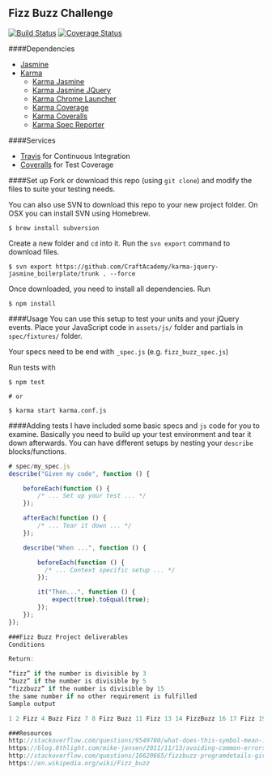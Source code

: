 ## Fizz Buzz Challenge
[![Build Status](https://travis-ci.org/lollypop27/fizz_buzz_js.svg?branch=master)](https://travis-ci.org/lollypop27/fizz_buzz_js)
[![Coverage Status](https://coveralls.io/repos/github/lollypop27/fizz_buzz_js/badge.svg?branch=master)](https://coveralls.io/github/lollypop27/fizz_buzz_js?branch=master)

####Dependencies
* [Jasmine](https://github.com/jasmine/jasmine)
* [Karma](https://github.com/karma-runner/karma)
  - [Karma Jasmine](https://github.com/karma-runner/karma-jasmine)
  - [Karma Jasmine JQuery](https://github.com/bessdsv/karma-jasmine-jquery)
  - [Karma Chrome Launcher](https://github.com/karma-runner/karma-chrome-launcher)
  - [Karma Coverage](https://github.com/karma-runner/karma-coverage)
  - [Karma Coveralls](https://github.com/caitp/karma-coveralls)
  - [Karma Spec Reporter](https://github.com/mlex/karma-spec-reporter)

####Services
* [Travis](https://travis-ci.org/) for Continuous Integration
* [Coveralls](https://coveralls.io/) for Test Coverage

####Set up
Fork or download this repo (using `git clone`) and modify the files to suite your testing needs.

You can also use SVN to download this repo to your new project folder. On OSX you can install SVN using Homebrew.
```
$ brew install subversion
```

Create a new folder and `cd` into it. Run the `svn export` command to download files.

```
$ svn export https://github.com/CraftAcademy/karma-jquery-jasmine_boilerplate/trunk . --force
```
Once downloaded, you need to install all dependencies. Run
```
$ npm install
```

####Usage
You can use this setup to test your units and your jQuery events. Place your JavaScript code in `assets/js/` folder and partials in `spec/fixtures/` folder.

Your specs need to be end with `_spec.js` (e.g. `fizz_buzz_spec.js`)

Run tests with
```
$ npm test

# or

$ karma start karma.conf.js
```

####Adding tests
I have included some basic specs and `js` code for you to examine. Basically you need to build up your test environment and tear it down afterwards.
You can have different setups by nesting your `describe` blocks/functions.

```javascript
# spec/my_spec.js
describe("Given my code", function () {

	beforeEach(function () {
		/* ... Set up your test ... */
	});

	afterEach(function () {
		/* ... Tear it down ... */
	});

	describe("When ...", function () {

		beforeEach(function () {
		  /* ... Context specific setup ... */
		});

		it("Then...", function () {
			expect(true).toEqual(true);
		});
	});
});

###Fizz Buzz Project deliverables
Conditions

Return:

“fizz” if the number is divisible by 3
“buzz” if the number is divisible by 5
“fizzbuzz” if the number is divisible by 15
the same number if no other requirement is fulfilled
Sample output

1 2 Fizz 4 Buzz Fizz 7 8 Fizz Buzz 11 Fizz 13 14 FizzBuzz 16 17 Fizz 19 Buzz ... etc up to 100

###Resources
http://stackoverflow.com/questions/9549780/what-does-this-symbol-mean-in-javascript
https://blog.8thlight.com/mike-jansen/2011/11/13/avoiding-common-errors-in-your-jasmine-specs.html
http://stackoverflow.com/questions/16620665/fizzbuzz-programdetails-given-in-javascript
https://en.wikipedia.org/wiki/Fizz_buzz
